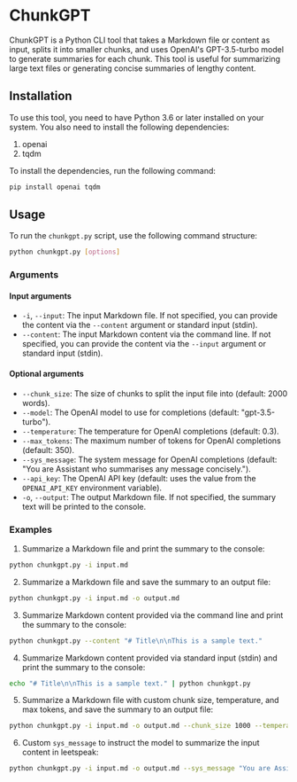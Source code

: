 # ChunkGPT

ChunkGPT is a Python CLI tool that takes a Markdown file or content as input, splits it into smaller chunks, and uses OpenAI's GPT-3.5-turbo model to generate summaries for each chunk. This tool is useful for summarizing large text files or generating concise summaries of lengthy content.

## Installation

To use this tool, you need to have Python 3.6 or later installed on your system. You also need to install the following dependencies:

1. openai
2. tqdm

To install the dependencies, run the following command:

```bash
pip install openai tqdm
```

## Usage

To run the `chunkgpt.py` script, use the following command structure:

```bash
python chunkgpt.py [options]
```

### Arguments

#### Input arguments

- `-i`, `--input`: The input Markdown file. If not specified, you can provide the content via the `--content` argument or standard input (stdin).
- `--content`: The input Markdown content via the command line. If not specified, you can provide the content via the `--input` argument or standard input (stdin).

#### Optional arguments

- `--chunk_size`: The size of chunks to split the input file into (default: 2000 words).
- `--model`: The OpenAI model to use for completions (default: "gpt-3.5-turbo").
- `--temperature`: The temperature for OpenAI completions (default: 0.3).
- `--max_tokens`: The maximum number of tokens for OpenAI completions (default: 350).
- `--sys_message`: The system message for OpenAI completions (default: "You are Assistant who summarises any message concisely.").
- `--api_key`: The OpenAI API key (default: uses the value from the `OPENAI_API_KEY` environment variable).
- `-o`, `--output`: The output Markdown file. If not specified, the summary text will be printed to the console.

### Examples

1. Summarize a Markdown file and print the summary to the console:

```bash
python chunkgpt.py -i input.md
```

2. Summarize a Markdown file and save the summary to an output file:

```bash
python chunkgpt.py -i input.md -o output.md
```

3. Summarize Markdown content provided via the command line and print the summary to the console:

```bash
python chunkgpt.py --content "# Title\n\nThis is a sample text." 
```

4. Summarize Markdown content provided via standard input (stdin) and print the summary to the console:

```bash
echo "# Title\n\nThis is a sample text." | python chunkgpt.py
```

5. Summarize a Markdown file with custom chunk size, temperature, and max tokens, and save the summary to an output file:

```bash
python chunkgpt.py -i input.md -o output.md --chunk_size 1000 --temperature 0.5 --max_tokens 400
```

6. Custom `sys_message` to instruct the model to summarize the input content in leetspeak:

```bash
python chunkgpt.py -i input.md -o output.md --sys_message "You are Assistant who summarises any message concisely using leetspeak."
```

